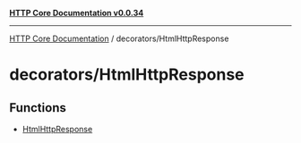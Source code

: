 [**HTTP Core Documentation v0.0.34**](../../README.md)

***

[HTTP Core Documentation](../../modules.md) / decorators/HtmlHttpResponse

# decorators/HtmlHttpResponse

## Functions

- [HtmlHttpResponse](functions/HtmlHttpResponse.md)
